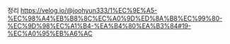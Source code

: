 정리 
https://velog.io/@joohyun333/1%EC%9E%A5-%EC%98%A4%EB%B8%8C%EC%A0%9D%ED%8A%B8%EC%99%80-%EC%9D%98%EC%A1%B4-%EA%B4%80%EA%B3%84#19-%EC%A0%95%EB%A6%AC
